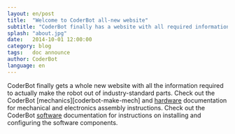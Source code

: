 ```yaml
---
layout: en/post
title:  "Welcome to CoderBot all-new website"
subtitle: "CoderBot finally has a website with all required information to build it"
splash: "about.jpg"
date:   2014-10-01 12:00:00
category: blog
tags:   doc announce
author: CoderBot
language: en
---
```

CoderBot finally gets a whole new website with all the information required to actually make the robot out of industry-standard parts.
Check out the CoderBot [mechanics][coderbot-make-mech] and [hardware][coderbot-make-hw] documentation for mechanical and electronics assembly instructions.
Check out the CoderBot [software][coderbot-make-sw] documentation for instructions on installing and configuring the software components.

[coderbot-make-mh]: how_to_build_1.html
[coderbot-make-hw]: how_to_build_2.html
[coderbot-make-sw]: how_to_build_3.html
